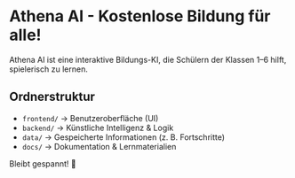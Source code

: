 # Athena AI - Kostenlose Bildung für alle!

Athena AI ist eine interaktive Bildungs-KI, die Schülern der Klassen 1–6 hilft, spielerisch zu lernen.  

## Ordnerstruktur
- `frontend/` → Benutzeroberfläche (UI)
- `backend/` → Künstliche Intelligenz & Logik
- `data/` → Gespeicherte Informationen (z. B. Fortschritte)
- `docs/` → Dokumentation & Lernmaterialien

Bleibt gespannt! 🚀
